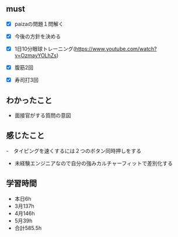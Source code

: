 

## must
- [x] paizaの問題１問解く
- [x] 今後の方針を決める

   
- [x] 1日10分眼球トレーニング(https://www.youtube.com/watch?v=OzmayYOLhZs)
- [x] 腹筋2回
- [x] 寿司打3回



## わかったこと
- 面接官がする質問の意図




## 感じたこと
-　タイピングを速くするには２つのボタン同時押しをする
- 未経験エンジニアなので自分の強みカルチャーフィットで差別化する





## 学習時間
  - 本日6h
  - 3月137h
  - 4月146h
  - 5月39h
  - 合計585.5h
